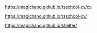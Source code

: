 https://magichano.github.io/rsschool-cv/cv

https://magichano.github.io/rsschool-cv/

https://magichano.github.io/shelter/
